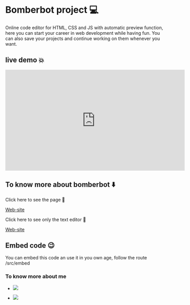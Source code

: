 # Bomberbot project :computer:

Online code editor for HTML, CSS and JS with automatic preview function, here you can start your career in web development while having fun. You can also save your projects and continue working on them whenever you want.

## live demo :boom:

<iframe width="560" height="315" src="https://www.youtube.com/embed/7LnMswlAfwg" frameborder="0" allow="accelerometer; autoplay; clipboard-write; encrypted-media; gyroscope; picture-in-picture" allowfullscreen></iframe>

## To know more about bomberbot :arrow_down:

Click here to see the page :checkered_flag:

[Web-site](https://bomberbot-project-frontend.vercel.app/"code-skills")

Click here to see only the text editor :rocket:

[Web-site](https://bomberbot-project-frontend.vercel.app/TextEditor/"code-skills")

## Embed code :wink:

You can embed this code an use it in you own age, follow the route /src/embed

### To know more about me

- <a href="https://twitter.com/NaranjoSteffany"><img src="https://img.shields.io/badge/Twitter-1DA1F2?style=for-the-badge&logo=twitter&logoColor=white"/></a>

- <a href="https://www.linkedin.com/in/steffany-naranjo-vargas"><img src="https://img.shields.io/badge/LinkedIn-0077B5?style=for-the-badge&logo=linkedin&logoColor=white"/></a>

